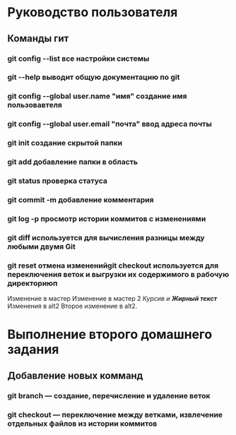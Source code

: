 # Руководство пользователя
## Команды гит
### git config --list все настройки системы
### git --help выводит общую документацию по git
### git config --global user.name "имя" создание имя пользовавтеля
### git config --global user.email "почта" ввод адреса почты
### git init создание скрытой папки
### git add добавление папки в область
### git status проверка статуса
### git commit -m добавление комментария
### git log -p просмотр истории коммитов с изменениями
### git diff используется для вычисления разницы между любыми двумя Git
### git reset отмена измененийgit checkout используется для переключения веток и выгрузки их содержимого в рабочую директориюп
Изменение в мастер
Изменение в мастер 2
*Курсив и __Жирный текст__*
Изменения в alt2
Второе изменение в alt2.
# Выполнение второго домашнего задания
## Добавление новых комманд
### git branch — создание, перечисление и удаление веток
### git checkout — переключение между ветками, извлечение отдельных файлов из истории коммитов
